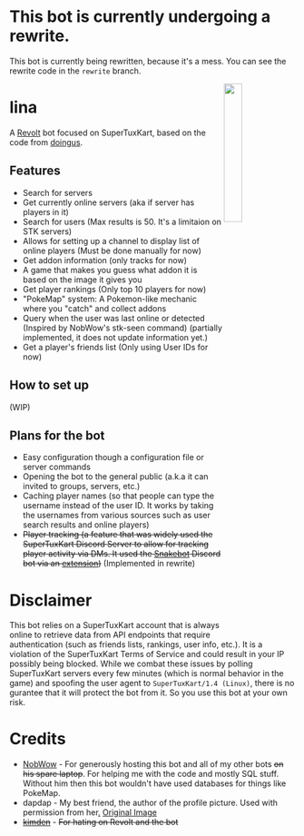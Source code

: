 # This bot is currently undergoing a rewrite.
This bot is currently being rewritten, because it's a mess. You can see the rewrite code in the `rewrite` branch.

<img align='right' width=25% height=25% src='https://autumn.revolt.chat/avatars/dqr02Aw_bK1T3qQSAVdu3TK8l2fuuRh3QKeLV5jr81/received_685121879647575_1.jpeg'/>

# lina
A [Revolt](https://github.com/revoltchat) bot focused on SuperTuxKart, based on the code from [doingus](https://github.com/searinminecraft/doingus).

## Features

* Search for servers
* Get currently online servers (aka if server has players in it)
* Search for users (Max results is 50. It's a limitaion on STK servers)
* Allows for setting up a channel to display list of online players (Must be done manually for now)
* Get addon information (only tracks for now)
* A game that makes you guess what addon it is based on the image it gives you
* Get player rankings (Only top 10 players for now)
* "PokeMap" system: A Pokemon-like mechanic where you "catch" and collect addons
* Query when the user was last online or detected (Inspired by NobWow's stk-seen command) (partially implemented, it does not update information yet.)
* Get a player's friends list (Only using User IDs for now)

## How to set up

(WIP)

## Plans for the bot

* Easy configuration though a configuration file or server commands
* Opening the bot to the general public (a.k.a it can invited to groups, servers, etc.)
* Caching player names (so that people can type the username instead of the user ID. It works by taking the usernames from various sources such as user search results and online players)
* ~~Player tracking (a feature that was widely used the SuperTuxKart Discord Server to allow for tracking player activity via DMs. It used the [Snakebot](https://github.com/NobWow/snakebot) Discord bot via an [extension](https://gist.github.com/NobWow/6578943f77d7d7cbf3b227877a480860))~~ (Implemented in rewrite)

# Disclaimer

This bot relies on a SuperTuxKart account that is always online to retrieve data from API endpoints that require authentication (such as friends lists, rankings, user info, etc.). It is a violation of the SuperTuxKart Terms of Service and could result in your IP possibly being blocked. While we combat these issues by polling SuperTuxKart servers every few minutes (which is normal behavior in the game) and spoofing the user agent to `SuperTuxKart/1.4 (Linux)`, there is no gurantee that it will protect the bot from it. So you use this bot at your own risk.

# Credits

* [NobWow](https://github.com/NobWow) - For generously hosting this bot and all of my other bots ~~on his spare laptop~~. For helping me with the code and mostly SQL stuff. Without him then this bot wouldn't have used databases for things like PokeMap.
* dapdap - My best friend, the author of the profile picture. Used with permission from her[.](https://www.facebook.com/profile.php?id=100070729325593) [Original Image](https://autumn.revolt.chat/attachments/TNi4IUc87YKa3sVkKb8PR2lWp_SSbeX6rgSKExBc1X/received_685121879647575.jpeg)
* ~~[kimden](https://github.com/kimden)~~ - ~~For hating on Revolt and the bot~~

